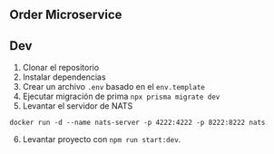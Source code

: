 ## Order Microservice


## Dev

1. Clonar el repositorio
2. Instalar dependencias
3. Crear un archivo `.env` basado en el `env.template`
4. Ejecutar migración de prima `npx prisma migrate dev`
5. Levantar el servidor de NATS
```
docker run -d --name nats-server -p 4222:4222 -p 8222:8222 nats
```
6. Levantar proyecto con `npm run start:dev`.
